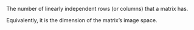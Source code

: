 The number of linearly independent rows (or columns) that a matrix has.

Equivalently, it is the dimension of the matrix’s image space.
